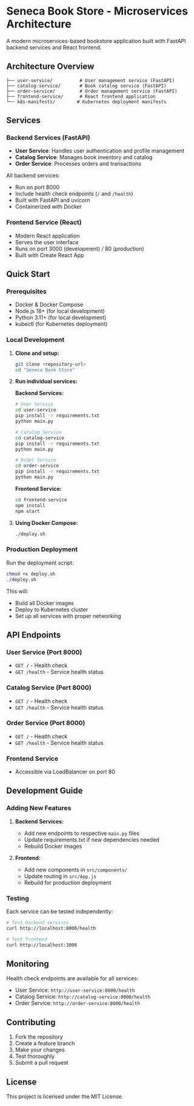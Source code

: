 # Seneca Book Store - Microservices Architecture

A modern microservices-based bookstore application built with FastAPI backend services and React frontend.

## Architecture Overview

```
├── user-service/          # User management service (FastAPI)
├── catalog-service/       # Book catalog service (FastAPI)
├── order-service/         # Order management service (FastAPI)
├── frontend-service/      # React frontend application
└── k8s-manifests/        # Kubernetes deployment manifests
```

## Services

### Backend Services (FastAPI)
- **User Service**: Handles user authentication and profile management
- **Catalog Service**: Manages book inventory and catalog
- **Order Service**: Processes orders and transactions

All backend services:
- Run on port 8000
- Include health check endpoints (`/` and `/health`)
- Built with FastAPI and uvicorn
- Containerized with Docker

### Frontend Service (React)
- Modern React application
- Serves the user interface
- Runs on port 3000 (development) / 80 (production)
- Built with Create React App

## Quick Start

### Prerequisites
- Docker & Docker Compose
- Node.js 18+ (for local development)
- Python 3.11+ (for local development)
- kubectl (for Kubernetes deployment)

### Local Development

1. **Clone and setup:**
   ```bash
   git clone <repository-url>
   cd "Seneca Book Store"
   ```

2. **Run individual services:**

   **Backend Services:**
   ```bash
   # User Service
   cd user-service
   pip install -r requirements.txt
   python main.py

   # Catalog Service  
   cd catalog-service
   pip install -r requirements.txt
   python main.py

   # Order Service
   cd order-service
   pip install -r requirements.txt
   python main.py
   ```

   **Frontend Service:**
   ```bash
   cd frontend-service
   npm install
   npm start
   ```

3. **Using Docker Compose:**
   ```bash
   ./deploy.sh
   ```

### Production Deployment

Run the deployment script:
```bash
chmod +x deploy.sh
./deploy.sh
```

This will:
- Build all Docker images
- Deploy to Kubernetes cluster
- Set up all services with proper networking

## API Endpoints

### User Service (Port 8000)
- `GET /` - Health check
- `GET /health` - Service health status

### Catalog Service (Port 8000)
- `GET /` - Health check
- `GET /health` - Service health status

### Order Service (Port 8000)
- `GET /` - Health check
- `GET /health` - Service health status

### Frontend Service
- Accessible via LoadBalancer on port 80

## Development Guide

### Adding New Features

1. **Backend Services:**
   - Add new endpoints to respective `main.py` files
   - Update requirements.txt if new dependencies needed
   - Rebuild Docker images

2. **Frontend:**
   - Add new components in `src/components/`
   - Update routing in `src/App.js`
   - Rebuild for production deployment

### Testing

Each service can be tested independently:

```bash
# Test backend services
curl http://localhost:8000/health

# Test frontend
curl http://localhost:3000
```

## Monitoring

Health check endpoints are available for all services:
- User Service: `http://user-service:8000/health`
- Catalog Service: `http://catalog-service:8000/health`
- Order Service: `http://order-service:8000/health`

## Contributing

1. Fork the repository
2. Create a feature branch
3. Make your changes
4. Test thoroughly
5. Submit a pull request

## License

This project is licensed under the MIT License.
